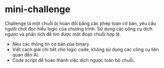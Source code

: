 # mini-challenge
Challenge là một chuỗi bị hoán đổi bằng các phép toán cơ bản, yêu cầu người chơi đọc hiểu logic của chương trình. Sử dụng các công cụ dịch ngược và phân tích để tìm được một đoạn chuỗi hợp lệ.
- Nêu các thông tin cơ bản của binary.
- Viết cách giải chi tiết cho logic code, không sử dụng các công cụ liên quan đến AI.
- Code script để hoàn thành việc dịch ngược toàn bộ chuỗi. 
